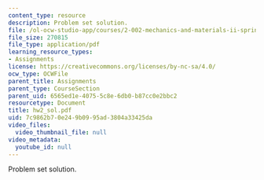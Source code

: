 ```yaml
---
content_type: resource
description: Problem set solution.
file: /ol-ocw-studio-app/courses/2-002-mechanics-and-materials-ii-spring-2004/7c9862b70e249b0995ad3804a33425da_hw2_sol.pdf
file_size: 270815
file_type: application/pdf
learning_resource_types:
- Assignments
license: https://creativecommons.org/licenses/by-nc-sa/4.0/
ocw_type: OCWFile
parent_title: Assignments
parent_type: CourseSection
parent_uid: 6565ed1e-4075-5c8e-6db0-b87cc0e2bbc2
resourcetype: Document
title: hw2_sol.pdf
uid: 7c9862b7-0e24-9b09-95ad-3804a33425da
video_files:
  video_thumbnail_file: null
video_metadata:
  youtube_id: null
---
```

Problem set solution.